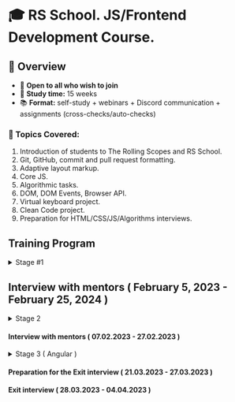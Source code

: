 # 🎓 RS School. JS/Frontend Development Course. 

## 🚀 Overview

- 📣 **Open to all who wish to join**
- 📅 **Study time:** 15 weeks
- 📚 **Format:** self-study + webinars + Discord communication + assignments (cross-checks/auto-checks)

### 📝 Topics Covered:

1. Introduction of students to The Rolling Scopes and RS School.
2. Git, GitHub, commit and pull request formatting.
3. Adaptive layout markup.
4. Core JS.
5. Algorithmic tasks.
6. DOM, DOM Events, Browser API.
7. Virtual keyboard project.
8. Clean Code project.
9. Preparation for HTML/CSS/JS/Algorithms interviews.

## Training Program

<details>
<summary>Stage #1</summary>

### Week #1

#### <i>November 6, 2023</i>

- [RS School introduction](modules/rs-school-intro/)
  - Test: "RS app intro"
- [Introduction to the profession of "JS/Front-end developer](modules/js-fe-developer/)
- [Fundamentals of Chrome Dev Tools, VS Code and Internet](modules/ide/)
- [Questions related to the week's information if any](https://forms.gle/4xkgtaUQ2tuniFg99)

### Week #2

#### <i>November 13, 2023</i>

- [Introduction to the Git version control system and the GitHub web service](modules/git/)
- [Introduction to the Markdown](modules/markdown/)
- [HTML basics](modules/html-basics/)
- Review students tasks [CV.Markdown](<tasks/CV(markdown)/CV(markdown).md>)
- Task: [CV. HTML, CSS & Git Basics](<tasks/CV(markdown)/CV(HTML+CSS+Markdown).md>)
- [Questions related to the week's information if any](https://forms.gle/4xkgtaUQ2tuniFg99)

### Week #3

#### <i>November 20, 2023</i>

- [CSS Basics](modules/css-basics/)
- [Figma](modules/figma/)
- Submit task for cross-check: [CV. HTML, CSS & Git Basics. Cross-check](<tasks/CV(markdown)/CV(cross-check).md>)
- [Questions related to the week's information if any](https://forms.gle/4xkgtaUQ2tuniFg99)

### Week #4

#### <i>November 27, 2023</i>
- [CSS Flex. Media Queries](modules/css-flex/)
- [CSS grid layout](modules/css-grid/)
- Task [CSS Meme Slider](<tasks/CSS_Meme_Slider/CSS_meme_slider.md>)
- Review students tasks [CV. HTML, CSS & Git Basics](<tasks/CV(markdown)/CV(HTML+CSS+Markdown).md>)
- [Questions related to the week's information if any](https://forms.gle/4xkgtaUQ2tuniFg99)

### Week #5

#### <i>December 4, 2023</i>
- Review students tasks [CSS Meme Slider](<tasks/CSS_Meme_Slider/CSS_meme_slider.md>)
- 
- 
- [JS Basics. Part 2](modules/js-basics-2/)
  - Test: "JS-basics. Part 2 (EN)"
- [DevTools](modules/devtools/)
- [Questions related to the week's information if any](https://forms.gle/4xkgtaUQ2tuniFg99)

### Week #6

#### <i>December 11, 2023</i>

- Task: [Online Zoo. Week 1](tasks/online-zoo/online-zoo.md)
- [JS Basics. Part 3](modules/js-basics-3/)
  - Test: "JS-basics. Part 3 (EN)"
  - Task: [Codewars: Strings, Numbers](tasks/codewars/codewars.strings.numbers.md)
- [Questions related to the week's information if any](https://forms.gle/4xkgtaUQ2tuniFg99)

### Week #7

#### <i>December 18, 2023</i>

- Task: [Online Zoo. Week 2](tasks/online-zoo/online-zoo.md)
- Cross-check: [Online Zoo. Week 1](tasks/online-zoo/online-zoo.md#-cross-check-evaluation-criteria-week-1)
- [JS Arrays](modules/js-arrays/)
  - Test: "JS Array. Basics"
- [JS Objects](modules/js-objects/)
  - Test: "JS Object. Basics"
- Task: [Codewars: Array, Object](tasks/codewars/codewars.arrays.objects.md)
- [Questions related to the week's information if any](https://forms.gle/4xkgtaUQ2tuniFg99)

### Week #8

#### <i>December 25, 2023</i>

- Task: [BookShop.Week_1](tasks/books-shop/books-shop.md)
- Cross-check: [Online Zoo. Week 2](tasks/online-zoo/online-zoo.md#-cross-check-evaluation-criteria-week-2)
- Complete task: Codewars: Array, Object
- [DOM API](modules/dom-api/)
  - Test: "DOM API (EN)"
- [Questions related to the week's information if any](https://forms.gle/4xkgtaUQ2tuniFg99)

## Holiday weeks !!! 

### Week #9

#### <i>January 8, 2024</i>

- Task: [BookShop.Week_2](tasks/books-shop/books-shop.md) (Deadline of submitting for cross-check - 21.11.2022. 23.59 (GMT + 3))
- [DOM Events](modules/dom-events/)
  - Test: "DOM Events (EN)"
- [Forms & Validation](modules/forms-validation/)
- [Questions related to the week's information if any](https://forms.gle/4xkgtaUQ2tuniFg99)

### Week #10

#### <i>January 15, 2024</i>

- Cross-check.[BookShop.Week_2](tasks/books-shop/books-shop.md)
- [CSS Flex](modules/css-flex/)
  - Test: "Responsive & Flexbox (EN)"
- Task: [Online Zoo. Week 3](tasks/online-zoo/online-zoo.md#week-3)
- [Questions related to the week's information if any](https://forms.gle/4xkgtaUQ2tuniFg99)

### Week #11

#### <i>January 22, 2024</i>


  - Test: "CSS Grid (EN)"
- Cross-check: [Online Zoo. Week 3](tasks/online-zoo/online-zoo.md#cross-check-evaluation-criteria-week-3)
- Task: [Online Zoo. Week 4](tasks/online-zoo/online-zoo.md#week-4)
- [Questions related to the week's information if any](https://forms.gle/4xkgtaUQ2tuniFg99)

### Week #12

#### <i>January 29, 2024</i>

### Week #13

#### <i>February 5, 2024</i>

### Week #14
#### <i>February 12, 2024</i>



### Week #15
#### <i>February 19, 2023</i>



</details>

## Interview with mentors ( February 5, 2023 - February 25, 2024 )

<details>
<summary>Stage 2</summary>

### Week #12

( 06.12.2022 - 12.12.2022 )

- Cross-check.[Online Zoo. Week 4](tasks/online-zoo/online-zoo.md#cross-check-evaluation-criteria-week-4)
- [JS Classes & Prototypes](modules/js-classes-prototypes/)
  - Test: "Inheritance (EN)"
- Task: [Inheritance](tasks/classes-inheritance/classes-inheritance.md)
- [Questions related to the week's information if any](https://forms.gle/4xkgtaUQ2tuniFg99)

### Week #13

( 13.12.2022 - 19.12.2022 )

- [HTTP/HTTPS. REST. WebSocket](modules/http/)
- [Questions related to the week's information if any](https://forms.gle/4xkgtaUQ2tuniFg99)

### Week #14

( 20.12.2022 - 26.12.2022 )

- [JS Async Programming](modules/js-async/)
  - Test: "Async (EN)"
  - Task: [Async-Race](tasks/async-race/async-race.md)
- [Questions related to the week's information if any](https://forms.gle/4xkgtaUQ2tuniFg99)

### Week #15

( 27.12.2022 - 02.01.2023 )

- Continue task: [Async-Race](tasks/async-race/async-race.md)
- [JS Modules](modules/js-modules/)
- [Questions related to the week's information if any](https://forms.gle/4xkgtaUQ2tuniFg99)

### Week #16

( 03.01.2023 - 09.01.2023 )

- Complete task: [Async-Race](tasks/async-race/async-race.md)
- [NPM](modules/npm/)
  - Test: "NPM basics (EN)"
- [Webpack](modules/webpack/)
  - Test: "Webpack Basics"
- [Questions related to the week's information if any](https://forms.gle/4xkgtaUQ2tuniFg99)

### Week #17

( 10.01.2023 - 16.01.2023 )

- Task: [Core JS 101](tasks/core-js-101/core-js-101.md)
- [Browser API](modules/browser-api/)
  - Test: "Browser API (EN)"
- [Questions related to the week's information if any](https://forms.gle/4xkgtaUQ2tuniFg99)

### Week #18

( 17.01.2023 - 23.01.2023 )

- Complete task: [Core JS 101](tasks/core-js-101/core-js-101.md)
- [Design Patterns](modules/design-patterns/)
  - Test: "Software Design Patterns (EN)"
- [Software Design Principles](modules/design-principles/)
  - Test: "Software Design Principles (EN)"
- [Questions related to the week's information if any](https://forms.gle/4xkgtaUQ2tuniFg99)

### Week #19

( 24.01.2023 - 30.01.2023 )

- [TypeScript](modules/typescript/)
  - Test: "TypeScript Test (EN)"
  - Task: [TypeScript](tasks/typescript/typescript.md)
- [Questions related to the week's information if any](https://forms.gle/4xkgtaUQ2tuniFg99)

### Week #20

( 31.01.2023 - 06.02.2023 )

- [Testing](modules/testing/)
  - Test: "Testing Quiz (EN)"
  - Task: [Unit tests](tasks/unit-tests/unit-tests.md)
- Task: [Self Presentation](tasks/self-introduction/self-introduction.md)
- [Software Development Lifecycle](modules/sdlc/)
- [Questions related to the week's information if any](https://forms.gle/4xkgtaUQ2tuniFg99)

### Week #21

( 07.02.2023 - 13.02.2023 )

- [Preparing to interview](modules/interview-core-js/interview.md)

</details>

#### Interview with mentors ( 07.02.2023 - 27.02.2023 )

<details>
<summary>Stage 3 ( Angular )</summary>

### Week #22

( 14.02.2023 - 20.02.2023 )

- [Angular. Intro](modules/angular/intro)
- [Angular. Components](modules/angular/components)
- [Angular. Directives & Pipes](modules/angular/directives-and-pipes)

### Week #23

( 21.02.2023 - 27.02.2023 )

- [Angular. Modules & Services](modules/angular/modules-and-services)
- [Angular. HTTP](modules/angular/http)
- [Angular. Routing](modules/angular/routing)
- Begin task: [Project management system](tasks/angular/project-management-system.md)

### Week #24

( 28.02.2023 - 06.03.2023 )

- [Angular. RxJs & Observables](modules/angular/rxjs)
- [Angular. NgRx & Redux](modules/angular/redux)
- Continue task: [Project management system](tasks/angular/project-management-system.md)

### Week #25

( 07.03.2023 - 13.03.2023 )

- [Angular. Forms](modules/angular/forms)
- [Angular. Unit testing](modules/angular/unit-test)
- Continue task: [Project management system](tasks/angular/project-management-system.md)

### Week #26 - 27

( 14.03.2023 - 27.03.2023 )

- Complete task: [Project management system](tasks/angular/project-management-system.md)

</details>

#### Preparation for the Exit interview ( 21.03.2023 - 27.03.2023 )

#### Exit interview ( 28.03.2023 - 04.04.2023 )
